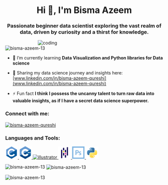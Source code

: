 <h1 align="center">Hi 👋, I'm Bisma Azeem</h1>
<h3 align="center">Passionate beginner data scientist exploring the vast realm of data, driven by curiosity and a thirst for knowledge.</h3>

<img align="right" alt="coding" width="400" src="https://github.com/bisma-azeem-13/Images/assets/144371034/79fb55e1-a405-46d3-8638-c9c87748d59b">

<p align="left"> <img src="https://komarev.com/ghpvc/?username=bisma-azeem-13&label=Profile%20views&color=0e75b6&style=flat" alt="bisma-azeem-13" /> </p>

- 🌱 I’m currently learning **Data Visualization and Python libraries for Data science**

- 📄 Sharing my data science journey and insights here: [www.linkedin.com/in/bisma-azeem-qureshi](www.linkedin.com/in/bisma-azeem-qureshi)

- ⚡ Fun fact **I think I possess the uncanny talent to turn raw data into valuable insights, as if I have a secret data science superpower.**

<h3 align="left">Connect with me:</h3>
<p align="left">
<a href="https://linkedin.com/in/bisma-azeem-qureshi" target="blank"><img align="center" src="https://raw.githubusercontent.com/rahuldkjain/github-profile-readme-generator/master/src/images/icons/Social/linked-in-alt.svg" alt="bisma-azeem-qureshi" height="30" width="40" /></a>
</p>

<h3 align="left">Languages and Tools:</h3>
<p align="left"> <a href="https://www.cprogramming.com/" target="_blank" rel="noreferrer"> <img src="https://raw.githubusercontent.com/devicons/devicon/master/icons/c/c-original.svg" alt="c" width="40" height="40"/> </a> <a href="https://www.w3schools.com/cpp/" target="_blank" rel="noreferrer"> <img src="https://raw.githubusercontent.com/devicons/devicon/master/icons/cplusplus/cplusplus-original.svg" alt="cplusplus" width="40" height="40"/> </a> <a href="https://www.adobe.com/in/products/illustrator.html" target="_blank" rel="noreferrer"> <img src="https://www.vectorlogo.zone/logos/adobe_illustrator/adobe_illustrator-icon.svg" alt="illustrator" width="40" height="40"/> </a> <a href="https://pandas.pydata.org/" target="_blank" rel="noreferrer"> <img src="https://raw.githubusercontent.com/devicons/devicon/2ae2a900d2f041da66e950e4d48052658d850630/icons/pandas/pandas-original.svg" alt="pandas" width="40" height="40"/> </a> <a href="https://www.photoshop.com/en" target="_blank" rel="noreferrer"> <img src="https://raw.githubusercontent.com/devicons/devicon/master/icons/photoshop/photoshop-line.svg" alt="photoshop" width="40" height="40"/> </a> <a href="https://www.python.org" target="_blank" rel="noreferrer"> <img src="https://raw.githubusercontent.com/devicons/devicon/master/icons/python/python-original.svg" alt="python" width="40" height="40"/> </a> </p>

<p><img align="left" src="https://github-readme-stats.vercel.app/api/top-langs?username=bisma-azeem-13&show_icons=true&locale=en&layout=compact" alt="bisma-azeem-13" /></p>

<p>&nbsp;<img align="center" src="https://github-readme-stats.vercel.app/api?username=bisma-azeem-13&show_icons=true&locale=en" alt="bisma-azeem-13" /></p>

<p><img align="center" src="https://github-readme-streak-stats.herokuapp.com/?user=bisma-azeem-13&" alt="bisma-azeem-13" /></p>


